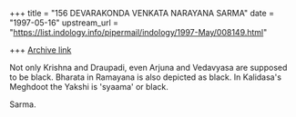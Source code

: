 +++
title = "156 DEVARAKONDA VENKATA NARAYANA SARMA"
date = "1997-05-16"
upstream_url = "https://list.indology.info/pipermail/indology/1997-May/008149.html"

+++
[Archive link](https://list.indology.info/pipermail/indology/1997-May/008149.html)


Not only Krishna and Draupadi, even Arjuna and Vedavyasa are 
supposed to be black. Bharata in Ramayana is also depicted as
black. In Kalidasa's Meghdoot the Yakshi is 'syaama' or black.

Sarma.






